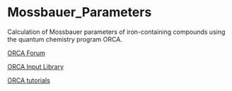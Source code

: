 # Mossbauer_Parameters
Calculation of Mossbauer parameters of iron-containing compounds using the quantum chemistry program ORCA.

[ORCA Forum](https://orcaforum.kofo.mpg.de/app.php/portal)

[ORCA Input Library](https://sites.google.com/site/orcainputlibrary/)

[ORCA tutorials](https://www.orcasoftware.de/tutorials/index.html#)
